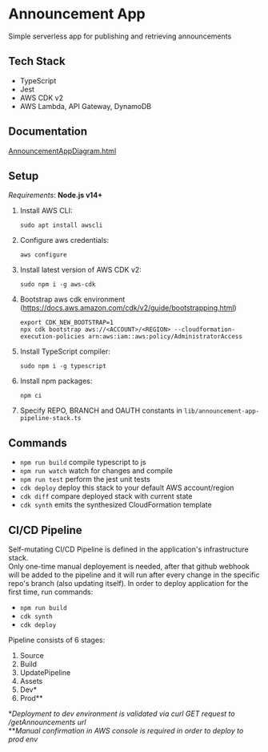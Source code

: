 # Announcement App

Simple serverless app for publishing and retrieving announcements

## Tech Stack

- TypeScript
- Jest
- AWS CDK v2
- AWS Lambda, API Gateway, DynamoDB

## Documentation

[AnnouncementAppDiagram.html](https://viktormishyn.github.io/epam-python-l2-2021/announcement-app/AnnouncementAppDiagram.html)

## Setup

_Requirements_: **Node.js v14+**

1. Install AWS CLI:
   ```
   sudo apt install awscli
   ```
1. Configure aws credentials:
   ```
   aws configure
   ```
1. Install latest version of AWS CDK v2:
   ```
   sudo npm i -g aws-cdk
   ```
1. Bootstrap aws cdk environment (https://docs.aws.amazon.com/cdk/v2/guide/bootstrapping.html)
   ```
   export CDK_NEW_BOOTSTRAP=1
   npx cdk bootstrap aws://<ACCOUNT>/<REGION> --cloudformation-execution-policies arn:aws:iam::aws:policy/AdministratorAccess
   ```
1. Install TypeScript compiler:
   ```
   sudo npm i -g typescript
   ```
1. Install npm packages:
   ```
   npm ci
   ```
1. Specify REPO, BRANCH and OAUTH constants in `lib/announcement-app-pipeline-stack.ts`

## Commands

- `npm run build` compile typescript to js
- `npm run watch` watch for changes and compile
- `npm run test` perform the jest unit tests
- `cdk deploy` deploy this stack to your default AWS account/region
- `cdk diff` compare deployed stack with current state
- `cdk synth` emits the synthesized CloudFormation template

## CI/CD Pipeline

Self-mutating CI/CD Pipeline is defined in the application's infrastructure stack.  
Only one-time manual deployement is needed, after that github webhook will be added to the pipeline and it will run after every change in the specific repo's branch (also updating itself).
In order to deploy application for the first time, run commands:

- `npm run build`
- `cdk synth`
- `cdk deploy`

Pipeline consists of 6 stages:

1. Source
2. Build
3. UpdatePipeline
4. Assets
5. Dev\*
6. Prod\*\*

\*_Deployment to dev environment is validated via curl GET request to /getAnnouncements url_  
\*\*_Manual confirmation in AWS console is required in order to deploy to prod env_
